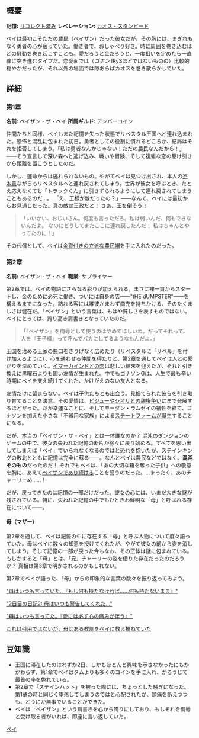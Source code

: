 <!-- title: ペイザン・ザ・ベイ -->
<!-- quote: いいえ、これは**あなたの子供ではありません**。**こっち**があなたの子供です！ -->
<!-- chapters: -1 -->
<!-- images: (ベイ 第1章プロフィール), (鉱山のベイ), (ベイ 第2章プロフィール), (「Monster」MVのベイのカード), (盗まれたベイの箱), (第2章エンディングのベイ) -->
<!-- model: false -->

## 概要

**記憶:** [リコレクト済み](https://youtu.be/aSFZwinYaaU)
**レベレーション:** [カオス・スタンピード](#entry:chaos-stampede-entry)

ベイは最初こそただの農民（ペイザン）だった彼女だが、その胸には、まぎれもなく勇者の心が宿っていた。働き者で、おしゃべり好き。時に周囲を巻き込むほどの騒動を巻き起こすことも。愛だろうと金だろうと、一度狙いを定めたら一直線に突き進むタイプだ。恋愛面では（_ゴホン_ IRySほどではないものの）比較的穏やかだったが、それ以外の場面では隙あらばカオスを巻き散らかしていた。

## 詳細

### 第1章

**名前:** ペイザン・ザ・ベイ
**所属ギルド:** アンバーコイン

仲間たちと同様、ベイもまた記憶を失った状態でリベスタル王国へと連れ込まれた。恐怖と混乱に包まれた初日。勇者としての役割に慣れるどころか、結局はそれを拒否してしまう。「私は勇者なんかじゃない！ただの農民なんだから！」――そう宣言して深い森へと逃げ込み、戦いや冒険、そして複雑な恋の駆け引きから距離を置こうとしたのだ。

しかし、運命からは逃れられないもの。やがてベイは見つけ出され、本人の[不本意](https://youtu.be/t5NGryTaGqk?t=1529)ながらもリベスタルへと連れ戻されてしまう。世界が彼女を呼ぶとき、たとえ応えなくても「トラックくん」に引きずられるようにして連れ戻されてしまうこともあるのだ…。
「え、王様が敵だったの？」――なんて、ベイには最初からお見通しだった。真の敵は王政だと！ [さあ、王を倒そう！](https://youtu.be/t5NGryTaGqk?t=4833)

> 「いいかい、おじいさん。何度も言っただろ。私は弱いんだ、何もできないんだよ。
> なのにどうしてまたここに連れ戻したんだ！ 私はちゃんとやってたのに！」

その代償として、ベイは[金貨付きの立派な農民帽](https://youtu.be/t5NGryTaGqk?t=1844)を手に入れたのだった。

### 第2章

**名前:** ペイザン・ザ・ベイ
**職業:** サプライヤー

第2章では、ベイの物語にさらなる彩りが加えられる。まさに裸一貫からスタートし、金のために必死に働き、ついには自身の店――["tHE dUMPSTER"](https://youtu.be/Lp7GyRVbz1c?t=14135)――を構えるまでになった。訪れる客には誰彼かまわず商売を持ちかける、そのたくましさは健在だ。「ペイザン」という言葉は、もはや貧しさを表すものではない。ベイにとっては、誇り高き肩書きとなっていたのだ。

> 「『ペイザン』を侮辱として使うのはやめてほしいね。だってそれって、人を『王子様』って呼んでバカにしてるようなもんだよ。」

王国を治める王家の悪口をさりげなく広めたり（リベスタルに「リベル」を付け加えるように）、心を通わせる仲間を得たりと、第2章を通してベイは人との繋がりを深めていく。[イマーカインドとの恋](https://youtu.be/Br6dvhVJ_IE?t=4571)は悲しい結末を迎えたが、それと引き換えに[黒曜石よりも固い友情](https://youtu.be/Br6dvhVJ_IE?t=5292)が生まれた。中でもゴナソンGは、人生で最も辛い時期にベイを支え続けてくれた、かけがえのない友人となる。

友情だけに留まらない。ベイは子供たちとも出会う。見捨てられた彼らを引き取り育てることを決意。その愛情は、[ビジューやシオリとの親権争い](#entry:custody-dispute-entry)にまで発展するほどだった。だが幸運なことに、そしてモーダン・ラムゼイの犠牲を経て、ゴナソンを加えた小さな「不器用な家族」による[ステートファームが誕生](https://youtu.be/L7rBGepFrXA?t=13328)することになる。

だが、本当の「ペイザン・ザ・ベイ」とは一体誰なのか？ 混沌のダンジョンのゲームの中で、彼女の失われた記憶の断片が徐々に戻り始める。すべてを思い出してしまえば「ベイ」でいられなくなるのではと恐れを抱いたが、ステインキングの敗北とともに記憶は完全に蘇る――。なんとベイは農民などではなく、**混沌そのもの**だったのだ！ それでもベイは、「あの大切な箱を奪った子供」への敬意を胸に、あえて[ペイザンであり続ける](https://youtu.be/L7rBGepFrXA?t=5680)ことを誓うのだった。…まったく、あのチャーリーめ……！

だが、戻ってきたのは記憶の一部だけだった。彼女の心には、いまだ大きな謎が残されている。特に、失われた記憶の中でもひときわ鮮明な「母」と呼ばれる存在について――。

#### 母（マザー）

第2章を通して、ベイは記憶の中に存在する「母」と呼ぶ人物について度々語っていた。母はベイに数々の知恵を授けてくれたが、やがて彼女の前から姿を消してしまう。そして記憶の一部が戻った今もなお、その正体は謎に包まれている。もしかすると「母」とは、「兄」チャーリーの姿を借りた存在だったのだろうか？ 真相は第3章で明かされるのかもしれない。

第2章でベイが語った、「母」からの印象的な言葉の数々を振り返ってみよう。

["母はいつも言っていた。『もし何も持たなければ……何も持たないまま』"](https://youtu.be/7bOe38rP7JQ?t=2111)

["2日目の日記2: 母はいつも警告してくれた…"](https://youtu.be/Tiq2wmF-NfQ?t=11052)

["母はいつも言ってた。『愛には必ず心の痛みが伴う』"](https://youtu.be/Br6dvhVJ_IE?t=733)

[これは引用ではないが、母はある教訓をベイに教え損ねていた](https://youtu.be/Lp7GyRVbz1c?t=7171)

## 豆知識

- 王国に滞在したのはわずか2日、しかもほとんど興味を示さなかったにもかかわらず、第1章でベイはタムよりも多くのコインを手に入れ、かろうじて最貧の座を免れている。
- 第2章で「ステインハット」を被った際には、ちょっとした騒ぎになった。第1章の時と同じく堕落してしまうのではと心配されたが、頭痛を訴えつつも、どうにか無事でいることができた。
- ベイは「ペイザン」という肩書きを心から誇りにしており、もしそれを侮辱と受け取る者がいれば、即座に言い返していた。

[ベイ](#easter:easter-bae)
